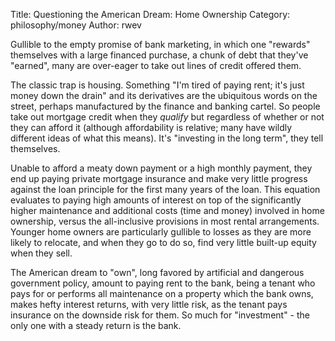 Title: Questioning the American Dream: Home Ownership
Category: philosophy/money
Author: rwev

Gullible to the empty promise of bank marketing, in which one "rewards" themselves with a large financed purchase, a chunk of debt that they've "earned", many are over-eager to take out lines of credit offered them. 

The classic trap is housing. Something "I'm tired of paying rent; it's just money down the drain" and its derivatives are the ubiquitous words on the street, perhaps manufactured by the finance and banking cartel. So people take out mortgage credit when they _qualify_ but regardless of whether or not they can afford it (although affordability is relative; many have wildly different ideas of what this means). It's "investing in the long term", they tell themselves. 

Unable to afford a meaty down payment or a high monthly payment, they end up paying private mortgage insurance and make very little progress against the loan principle for the first many years of the loan. This equation evaluates to paying high amounts of interest  on top of the significantly higher maintenance and additional costs (time and money) involved in home ownership, versus the all-inclusive provisions in most rental arrangements. Younger home owners are particularly gullible to losses as they are more likely to relocate, and when they go to do so, find very little built-up equity when they sell. 

The American dream to "own", long favored by artificial and dangerous government policy, amount to paying rent to the bank, being a tenant who pays for or performs all maintenance on a property which the bank owns, makes hefty interest returns, with very little risk, as the tenant pays insurance on the downside risk for them. So much for "investment" - the only one with a steady return is the bank.




